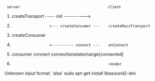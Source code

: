      server                                        client
1. createTransport      ----- init ----------->
2.                      <--- createConsumer ---    createRecvTransport
4. createConsumer
5.                      <---------- connect ---    onConnect
6. consumer connect                                connectionstatechange[connected]
7.                                                 render


Unknown input format: 'alsa'
sudo apt-get install libasound2-dev